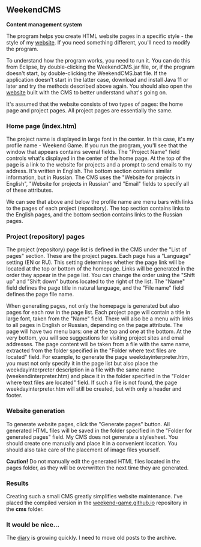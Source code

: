 ## WeekendCMS

**Content management system**

The program helps you create HTML website pages in a specific style - the style of my [website](https://weekend-game.github.io/). If you need something different, you'll need to modify the program.

To understand how the program works, you need to run it. You can do this from Eclipse, by double-clicking the WeekendCMS.jar file, or, if the program doesn't start, by double-clicking the WeekendCMS.bat file. If the application doesn't start in the latter case, download and install Java 11 or later and try the methods described above again. You should also open the [website](https://weekend-game.github.io/) built with the CMS to better understand what's going on.

It's assumed that the website consists of two types of pages: the home page and project pages. All project pages are essentially the same.

### Home page (index.htm)

The project name is displayed in large font in the center. In this case, it's my profile name - Weekend Game. If you run the program, you'll see that the window that appears contains several fields. The "Project Name" field controls what's displayed in the center of the home page. At the top of the page is a link to the website for projects and a prompt to send emails to my address. It's written in English. The bottom section contains similar information, but in Russian. The CMS uses the "Website for projects in English", "Website for projects in Russian" and "Email" fields to specify all of these attributes.

We can see that above and below the profile name are menu bars with links to the pages of each project (repository). The top section contains links to the English pages, and the bottom section contains links to the Russian pages.

### Project (repository) pages

The project (repository) page list is defined in the CMS under the "List of pages" section. These are the project pages. Each page has a "Language" setting (EN or RU). This setting determines whether the page link will be located at the top or bottom of the homepage. Links will be generated in the order they appear in the page list. You can change the order using the "Shift up" and "Shift down" buttons located to the right of the list. The "Name" field defines the page title in natural language, and the "File name" field defines the page file name.

When generating pages, not only the homepage is generated but also pages for each row in the page list. Each project page will contain a title in large font, taken from the "Name" field. There will also be a menu with links to all pages in English or Russian, depending on the page attribute. The page will have two menu bars: one at the top and one at the bottom. At the very bottom, you will see suggestions for visiting project sites and email addresses. The page content will be taken from a file with the same name, extracted from the folder specified in the "Folder where text files are located" field. For example, to generate the page weekdayinterpreter.htm, you must not only specify it in the page list but also place the weekdayinterpreter description in a file with the same name (weekendinterpreter.htm) and place it in the folder specified in the "Folder where text files are located" field. If such a file is not found, the page weekdayinterpreter.htm will still be created, but with only a header and footer.

### Website generation

To generate website pages, click the "Generate pages" button. All generated HTML files will be saved in the folder specified in the "Folder for generated pages" field. My CMS does not generate a stylesheet. You should create one manually and place it in a convenient location. You should also take care of the placement of image files yourself.

**Caution!** Do not manually edit the generated HTML files located in the pages folder, as they will be overwritten the next time they are generated.

### Results

Creating such a small CMS greatly simplifies website maintenance. I've placed the compiled version in the [weekend-game.github.io](https://github.com/weekend-game/weekend-game.github.io) repository in the **cms** folder.

### It would be nice...

The [diary](https://weekend-game.github.io/diary.htm) is growing quickly. I need to move old posts to the archive.

